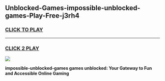 
## Unblocked-Games-impossible-unblocked-games-Play-Free-j3rh4
<h3>
<a href="https://premium76.site?title=impossible-unblocked-games&ref=15A">CLICK TO PLAY</a></h3>
<hr>

<h3>
<a href="https://premium76.site?title=impossible-unblocked-games&ref=15A">CLICK 2 PLAY</a>
  
</h3>

<a href="https://premium76.site?title=impossible-unblocked-games&ref=15A"><img src="https://clearcache.store/games.png"></a>


**impossible-unblocked-games games unblocked: Your Gateway to Fun and Accessible Online Gaming**
